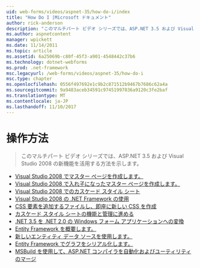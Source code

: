 ```yaml
---
uid: web-forms/videos/aspnet-35/how-do-i/index
title: "How Do I |Microsoft ドキュメント"
author: rick-anderson
description: "このマルチパート ビデオ シリーズでは、ASP.NET 3.5 および Visual Studio 2008 の新機能を活用する方法を示します。"
ms.author: aspnetcontent
manager: wpickett
ms.date: 11/14/2011
ms.topic: article
ms.assetid: 6a25069b-c80f-45f3-a901-4548442c37b6
ms.technology: dotnet-webforms
ms.prod: .net-framework
msc.legacyurl: /web-forms/videos/aspnet-35/how-do-i
msc.type: chapter
ms.openlocfilehash: 0556f497692e1c9b2c871512b9467b7686c62a4a
ms.sourcegitcommit: 9a9483aceb34591c97451997036a9120c3fe2baf
ms.translationtype: MT
ms.contentlocale: ja-JP
ms.lasthandoff: 11/10/2017
---
```

<a name="how-do-i"></a>操作方法
====================
> このマルチパート ビデオ シリーズでは、ASP.NET 3.5 および Visual Studio 2008 の新機能を活用する方法を示します。


- [Visual Studio 2008 でマスター ページを作成します。](how-do-i-create-a-master-page-in-visual-studio-2008.md)
- [Visual Studio 2008 で入れ子になったマスター ページを作成します。](how-do-i-create-nested-master-page-in-visual-studio-2008.md)
- [Visual Studio 2008 でのカスケード スタイル シート](how-do-i-cascading-style-sheets-in-visual-studio-2008.md)
- [Visual Studio 2008 の .NET Framework の使用](how-do-i-working-with-visual-studio-2008-net-framework.md)
- [CSS 要素を追加するファイルし、即座に新しい CSS を作成](how-do-i-adding-elements-to-a-css-file-and-create-new-css-on-the-fly.md)
- [カスケード スタイル シートの機能と管理に進める](how-do-i-advance-cascading-style-sheet-features-and-management.md)
- [.NET 3.5 を .NET 2.0 の Windows フォーム アプリケーションへの変換](how-do-i-converting-a-net-20-windows-forms-application-to-net-35.md)
- [Entity Framework を概要します。](how-do-i-get-started-with-the-entity-framework.md)
- [新しいエンティティ データ ソースを使用します。](how-do-i-use-the-new-entity-data-source.md)
- [Entity Framework でグラフをシリアル化します。](how-do-i-serialize-a-graph-with-the-entity-framework.md)
- [MSBuild を使用して、ASP.NET コンパイラを自動化およびユーティリティのマージ](how-do-i-use-msbuild-to-automate-the-aspnet-compiler-and-merge-utilities.md)
